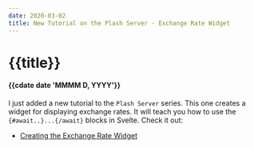 ```yaml
---
date: 2020-03-02
title: New Tutorial on the Plash Server - Exchange Rate Widget
---
```


# {{title}}

#### {{cdate date 'MMMM D, YYYY'}}

I just added a new tutorial to the `Plash Server` series. This one creates a
widget for displaying exchange rates. It will teach you how to use the
`{#await..}...{/await}` blocks in Svelte. Check it out:

- [Creating the Exchange Rate Widget](/#/tutorials/plashserver/exchangewidget)



